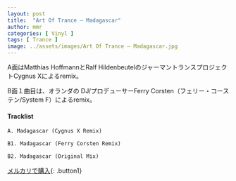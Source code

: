 ```yaml
---
layout: post
title:  "Art Of Trance – Madagascar"
author: mmr
categories: [ Vinyl ]
tags: [ Trance ]
image: ../assets/images/Art Of Trance – Madagascar.jpg
---
```


A面はMatthias HoffmannとRalf HildenbeutelのジャーマントランスプロジェクトCygnus Xによるremix。

B面１曲目は、オランダの DJ/プロデューサーFerry Corsten（フェリー・コーステン/System F）によるremix。

#### Tracklist
```md
A. Madagascar (Cygnus X Remix)

B1. Madagascar (Ferry Corsten Remix)

B2. Madagascar (Original Mix)
```

[メルカリで購入](https://jp.mercari.com/item/m64443542697){: .button1}

